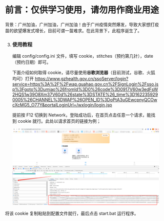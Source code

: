 # 前言：仅供学习使用，请勿用作商业用途

背景：广州加油，广州加油，广州加油！由于广州疫情突然爆发，导致大家想打疫苗的欲望爆发式增长，目前可谓一苗难求。在此背景下，此程序诞生了。

### 

3. ### 使用教程

   编辑 config/config.ini 文件，填写 cookie，stitches（预约第几针），date（预约日期）即可。

   下面介绍如何取得 cookie，请尽量使用**谷歌浏览器**（目前测试，谷歌、火狐均可）打开 https://www.gzhealth.gov.cn/ssoServer/login?service=https%3A%2F%2Fwap.guahao.gov.cn%2FSignLogin%2Fsso.jsp%3Fgoto%3Dumiao%26fromId%3D0%26code%3D0917V60w3edFsW2HQS1w39O8Xm37V60d%26state%3DSTATE%26_time%3D1622359290005%26CHANNEL%3DWAP%26OPEN_ID%3DoPtA3uGEwcpnyQCOwcXcMG5_O77Y&portalLoginUrl=/wxlogin/login.jsp

   提前按 F12 切换到 Network，登陆成功后，在首页点击任意一个请求，能找到 cookie 就行。此处以请求首页的链接为例；

   ![get_cookie](https://raw.githubusercontent.com/ZxbMsl160918/img-repository/master/img/get_cookie.png)

将该 cookie 复制粘贴到配置文件就行，最后点击 start.bat 运行程序。